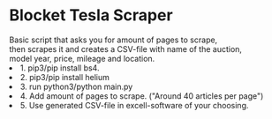 <h1>Blocket Tesla Scraper</h1>
  <p1>Basic script that asks you for amount of pages to scrape,<br>
then scrapes it and creates a CSV-file with name of the auction,<br>
model year, price, mileage and location.</p1>

<li>1. pip3/pip install bs4.</li>
<li>2. pip3/pip install helium</li>
<li>3. run python3/python main.py</li>
<li>4. Add amount of pages to scrape. ("Around 40 articles per page")</li>
<li>5. Use generated CSV-file in excell-software of your choosing.</li>